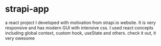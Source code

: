 # strapi-app
a react project I developed with motivation from strapi.io website. It is very responsive and has modern GUI with intensive css. I used react concepts including global context, custom hook, useState and others.  check it out, it very owesome
